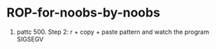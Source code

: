 # ROP-for-noobs-by-noobs


1. pattc 500. Step 2: r + copy + paste pattern and watch the program SIGSEGV
